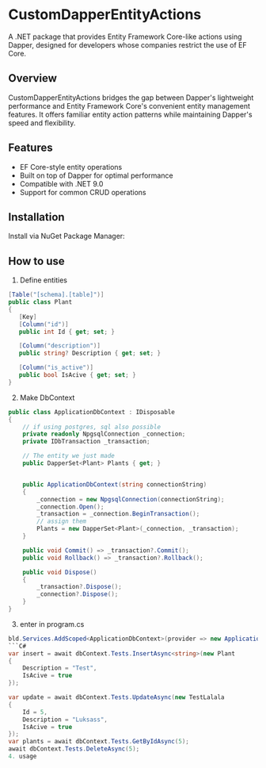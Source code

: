 # CustomDapperEntityActions

A .NET package that provides Entity Framework Core-like actions using Dapper, designed for developers whose companies restrict the use of EF Core.

## Overview

CustomDapperEntityActions bridges the gap between Dapper's lightweight performance and Entity Framework Core's convenient entity management features. It offers familiar entity action patterns while maintaining Dapper's speed and flexibility.

## Features

- EF Core-style entity operations
- Built on top of Dapper for optimal performance
- Compatible with .NET 9.0
- Support for common CRUD operations

## Installation

Install via NuGet Package Manager:

## How to use

1. Define entities

```C#
[Table("[schema].[table]")]
public class Plant
{
   [Key]
   [Column("id")]
   public int Id { get; set; }

   [Column("description")]
   public string? Description { get; set; }

   [Column("is_active")]
   public bool IsAcive { get; set; }
}
```

2. Make DbContext

```C#
public class ApplicationDbContext : IDisposable
{
    // if using postgres, sql also possible
    private readonly NpgsqlConnection _connection;
    private IDbTransaction _transaction;

    // The entity we just made
    public DapperSet<Plant> Plants { get; }


    public ApplicationDbContext(string connectionString)
    {
        _connection = new NpgsqlConnection(connectionString);
        _connection.Open();
        _transaction = _connection.BeginTransaction();
        // assign them
        Plants = new DapperSet<Plant>(_connection, _transaction);
    }

    public void Commit() => _transaction?.Commit();
    public void Rollback() => _transaction?.Rollback();

    public void Dispose()
    {
        _transaction?.Dispose();
        _connection?.Dispose();
    }
}
```

3. enter in program.cs

````C#
bld.Services.AddScoped<ApplicationDbContext>(provider => new ApplicationDbContext(connectionString));
```C#
var insert = await dbContext.Tests.InsertAsync<string>(new Plant
{
    Description = "Test",
    IsAcive = true
});

var update = await dbContext.Tests.UpdateAsync(new TestLalala
{
    Id = 5,
    Description = "Luksass",
    IsAcive = true
});
var plants = await dbContext.Tests.GetByIdAsync(5);
await dbContext.Tests.DeleteAsync(5);
4. usage
````
